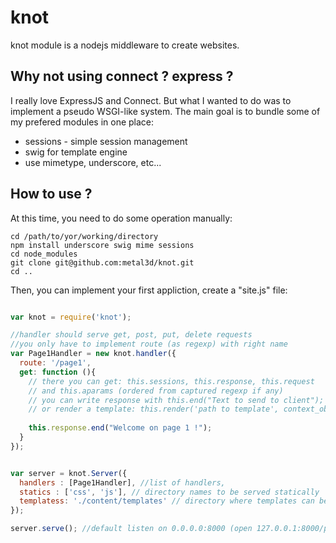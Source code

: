 # knot


knot module is a nodejs middleware to create websites.

## Why not using connect ? express ?

I really love ExpressJS and Connect. But what I wanted to do was to implement a pseudo WSGI-like system. 
The main goal is to bundle some of my prefered modules in one place:

 - sessions - simple session management
 - swig for template engine
 - use mimetype, underscore, etc...

## How to use ?

At this time, you need to do some operation manually:
  
    cd /path/to/yor/working/directory
    npm install underscore swig mime sessions
    cd node_modules
    git clone git@github.com:metal3d/knot.git
    cd ..

Then, you can implement your first appliction, create a "site.js" file:
```javascript    

var knot = require('knot');

//handler should serve get, post, put, delete requests
//you only have to implement route (as regexp) with right name
var Page1Handler = new knot.handler({
  route: '/page1',
  get: function (){
    // there you can get: this.sessions, this.response, this.request
    // and this.aparams (ordered from captured regexp if any)
    // you can write response with this.end("Text to send to client");
    // or render a template: this.render('path to template', context_object)
    
    this.response.end("Welcome on page 1 !");
  }
});


var server = knot.Server({
  handlers : [Page1Handler], //list of handlers,
  statics : ['css', 'js'], // directory names to be served statically
  templatess: './content/templates' // directory where templates can be found
});

server.serve(); //default listen on 0.0.0.0:8000 (open 127.0.0.1:8000/page1 to check result)
```

